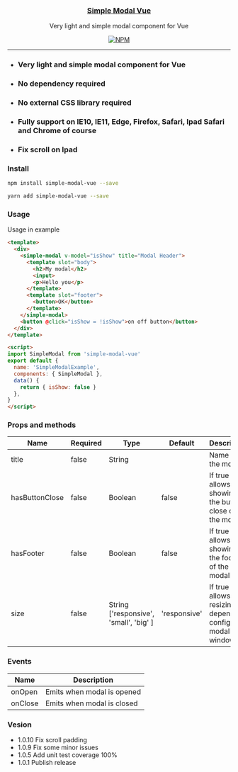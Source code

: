 <h3 align="center"><a href="https://probot.github.io">Simple Modal Vue</a></h3>
<p align="center">Very light and simple modal component for Vue<p>
<p align="center"><a href="https://www.npmjs.com/package/simple-modal-vue"><img src="https://badgen.net/npm/v/simple-modal-vue" alt="NPM"></a>

---

- ### Very light and simple modal component for Vue
- ### No dependency required
- ### No external CSS library required
- ### Fully support on IE10, IE11, Edge, Firefox, Safari, Ipad Safari and Chrome of course
- ### Fix scroll on Ipad

### Install

```bash
npm install simple-modal-vue --save
```
```bash
yarn add simple-modal-vue --save
```

### Usage
Usage in example
```html
<template>
  <div>
    <simple-modal v-model="isShow" title="Modal Header">
      <template slot="body">
        <h2>My modal</h2>
        <input>
        <p>Hello you</p>
      </template>
      <template slot="footer">
        <button>OK</button>
      </template>
    </simple-modal>
    <button @click="isShow = !isShow">on off button</button>
  </div>
</template>

<script>
import SimpleModal from 'simple-modal-vue'
export default {
  name: 'SimpleModalExample',
  components: { SimpleModal },
  data() {
    return { isShow: false }
  },
}
</script>
```

### Props and methods

| Name      | Required | Type          | Default     | Description |
| ---       | ---      | ---           | ---         | ---         |
| title      | false  | String |             | Name of the modal |
| hasButtonClose | false | Boolean          | false       | If true allows showing the button close on the modal |
| hasFooter | false | Boolean          | false       | If true allows showing the footer of the modal |
| size | false | String ['responsive', 'small', 'big' ]         | 'responsive'       | If true allows resizing depend on config the modal window. |

### Events

| Name         | Description |
| ---          | --- |
| onOpen  | Emits when modal is opened |
| onClose       | Emits when modal is closed |

### Vesion	
- 1.0.10 Fix scroll padding
- 1.0.9 Fix some minor issues
- 1.0.5 Add unit test coverage 100%
- 1.0.1 Publish release
